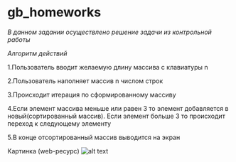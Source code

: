 # gb_homeworks

*В данном задании осуществлено решение задачи из контрольной работы*


*Алгоритм действий*




1.Пользователь вводит желаемую длину массива с клавиатуры n

2.Пользователь наполняет массив n числом строк

3.Происходит итерация по сформированному массиву

4.Если элемент массива меньше или равен 3 то элемент добавляется в новый(сортированный массив). Если элемент больше 3 то происходит переход к следующему  элементу

5.В конце отсортированный массив выводится на экран





Картинка (web-ресурс)
![alt text](https://sun9-71.userapi.com/impg/IovExJRZ5F38YoHvwyooXYJryegeEPoTxnZFpA/ZWKHOleY9dI.jpg?size=400x550&quality=96&sign=a7345755e90d18f2bbe241d4f32ad081&c_uniq_tag=MXDl6DSCBnp4D1lEDAvSwBsIqV7MZBJfdFBChA6vVbg&type=album)
